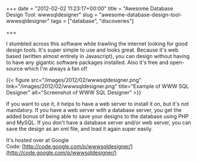 +++
date = "2012-02-02 11:23:17+00:00"
title = "Awesome Database Design Tool: wwwsqldesigner"
slug = "awesome-database-design-tool-wwwsqldesigner"
tags = ["database", "discoveries"]

+++

I stumbled across this software while trawling the internet looking for good design tools. It's super simple to use and looks great. Because it's web based (written almost entirely in Javascript), you can design without having to have any gigantic software packages installed. Also it's free and open-source which I'm always a fan of!

{{< figure src="/images/2012/02/wwwsqldesigner.png" link="/images/2012/02/wwwsqldesigner.png" title="Example of WWW SQL Designer" alt="Screenshot of WWW SQL Designer" >}}<!--more-->

If you want to use it, it helps to have a web server to install it on, but it's not mandatory. If you have a web server with a database server, you get the added bonus of being able to save your designs to the database using PHP and MySQL. If you don't have a database server and/or web server, you can save the design as an xml file, and load it again super easily.

It's hosted over at Google Code: [http://code.google.com/p/wwwsqldesigner/](http://code.google.com/p/wwwsqldesigner/)

